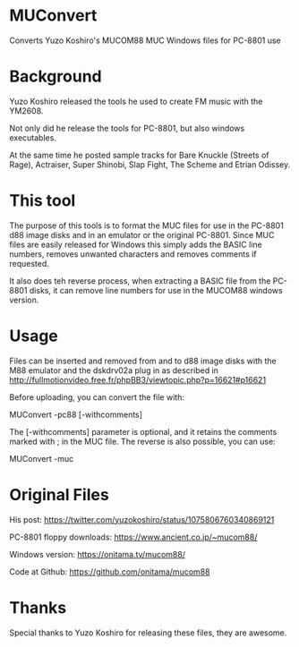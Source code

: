 # MUConvert
Converts Yuzo Koshiro's MUCOM88 MUC Windows files for PC-8801 use

# Background
Yuzo Koshiro released the tools he used to create FM music with the YM2608.

Not only did he release the tools for PC-8801, but also windows executables. 

At the same time he posted sample tracks for Bare Knuckle (Streets of Rage), Actraiser, Super Shinobi, Slap Fight, The Scheme and Etrian Odissey.

# This tool

The purpose of this tools is to format the MUC files for use in the PC-8801 d88 image disks and in an emulator or the original PC-8801. Since MUC files are easily released for Windows this simply adds the BASIC line numbers, removes unwanted characters and removes comments if requested.

It also does teh reverse process, when extracting a BASIC file from the PC-8801 disks, it can remove line numbers for use in the MUCOM88 windows version.

# Usage 

Files can be inserted and removed from and to d88 image disks with the M88 emulator and the dskdrv02a plug in as described in http://fullmotionvideo.free.fr/phpBB3/viewtopic.php?p=16621#p16621

Before uploading, you can convert the file with:

MUConvert -pc88 <source> <target> [-withcomments]

The [-withcomments] parameter is optional, and it retains the comments marked with ; in the MUC file.
The reverse is also possible, you can use:

MUConvert -muc <source> <target>


# Original Files
His post: https://twitter.com/yuzokoshiro/status/1075806760340869121

PC-8801 floppy downloads: https://www.ancient.co.jp/~mucom88/

Windows version: https://onitama.tv/mucom88/

Code at Github: https://github.com/onitama/mucom88

# Thanks

Special thanks to Yuzo Koshiro for releasing these files, they are awesome.
